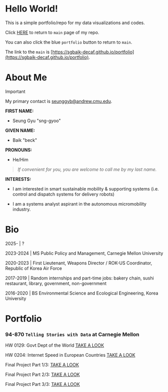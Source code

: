 # Hello World!

This is a simple portfolio/repo for my data visualizations and codes.

Click [HERE](https://sgbaik-decaf.github.io/portfolio) to return to `main` page of my repo.

You can also click the blue `portfolio` button to return to `main`.

The link to the `main` is [https://sgbaik-decaf.github.io/portfolio](https://sgbaik-decaf.github.io/portfolio).

# About Me

> [!IMPORTANT]
> My primary contact is seunggyb@andrew.cmu.edu.

**FIRST NAME:**
- Seung Gyu "sng-gyoo"

**GIVEN NAME:**
- Baik "beck"

**PRONOUNS:**
- He/Him

> *If convenient for you, you are welcome to call me by my last name.*

**INTERESTS:**

- I am interested in smart sustainable mobility & supporting systems (i.e. control and dispatch systems for delivery robots)

- I am a systems analyst aspirant in the autonomous micromobility industry.

# Bio

2025-     | ?

2023-2024 | MS Public Policy and Management, Carnegie Mellon University

2020-2023 | First Lieutenant, Weapons Director / ROK-US Coordinator, Republic of Korea Air Force

2017-2019 | Random internships and part-time jobs: bakery chain, sushi restaurant, library, government, non-government

2016-2020 | BS Environmental Science and Ecological Engineering, Korea University

# Portfolio

### 94-870 `Telling Stories with Data` at Carnegie Mellon

HW 0129: Govt Dept of the World [TAKE A LOOK](https://sgbaik-decaf.github.io/portfolio/govtdept_2021.html)

HW 0204: Internet Speed in European Countries [TAKE A LOOK](https://sgbaik-decaf.github.io/portfolio/EU_internet_speed.html)

Final Project Part 1/3: [TAKE A LOOK](https://sgbaik-decaf.github.io/portfolio/94870_final_proj.html)

Final Project Part 2/3: [TAKE A LOOK](https://sgbaik-decaf.github.io/portfolio/94870_final_proj_2.html)

Final Project Part 3/3: [TAKE A LOOK](https://sgbaik-decaf.github.io/portfolio/94870_final_proj_3.html)
